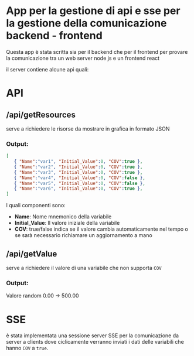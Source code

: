 # App per la gestione di api e sse per la gestione della comunicazione backend - frontend
Questa app è stata scritta sia per il backend che per il frontend per provare la comunicazione tra un web server node js e un frontend react

il server contiene alcune api quali:

# API

## /api/getResources
serve a richiedere le risorse da mostrare in grafica in formato JSON

### Output:
 ``` json
 [
    { "Name":"var1", "Initial_Value":0, "COV":true },
    { "Name":"var2", "Initial_Value":0, "COV":true },
    { "Name":"var3", "Initial_Value":0, "COV":true },
    { "Name":"var4", "Initial_Value":0, "COV":false },
    { "Name":"var5", "Initial_Value":0, "COV":false },
    { "Name":"var6", "Initial_Value":0, "COV":true },
]
 ```
 I quali componenti sono:

 -  **Name**: Nome mnemonico della variabile
 -  **Initial_Value**: Il valore iniziale della variabile
 -  **COV**: true/false indica se il valore cambia automaticamente nel tempo o se sarà necessario richiamare un aggiornamento a mano

## /api/getValue
serve a richiedere il valore di una variabile che non supporta `COV`

### Output:
Valore random 0.00 -> 500.00

# SSE
è stata implementata una sessione server SSE per la comunicazione da server a clients dove ciclicamente verranno inviati i dati delle variabili che hanno `COV` a `true`.
